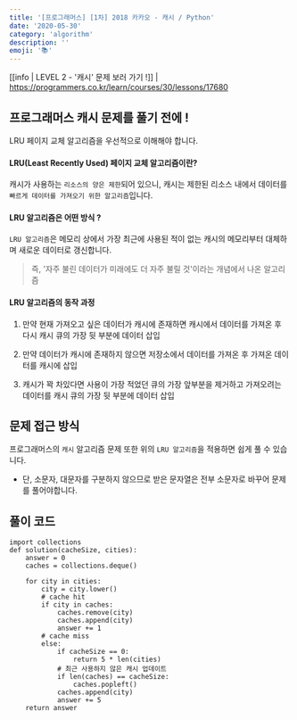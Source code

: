 ```yaml
---
title: '[프로그래머스] [1차] 2018 카카오 - 캐시 / Python'
date: '2020-05-30'
category: 'algorithm'
description: ''
emoji: '📚'
---
```


[[info | LEVEL 2 - '캐시' 문제 보러 가기 !]]
| https://programmers.co.kr/learn/courses/30/lessons/17680

## 프로그래머스 캐시 문제를 풀기 전에 !

LRU 페이지 교체 알고리즘을 우선적으로 이해해야 합니다.

#### LRU(Least Recently Used) 페이지 교체 알고리즘이란?

캐시가 사용하는 `리소스의 양은 제한`되어 있으니, 캐시는 제한된 리소스 내에서 데이터를 `빠르게 데이터를 가져오기 위한 알고리즘`입니다.

#### LRU 알고리즘은 어떤 방식 ?

`LRU 알고리즘`은 메모리 상에서 가장 최근에 사용된 적이 없는 캐시의 메모리부터 대체하며 새로운 데이터로 갱신합니다.

> 즉, '자주 불린 데이터가 미래에도 더 자주 불릴 것'이라는 개념에서 나온 알고리즘

#### LRU 알고리즘의 동작 과정

1. 만약 현재 가져오고 싶은 데이터가 캐시에 존재하면 캐시에서 데이터를 가져온 후 다시 캐시 큐의 가장 뒷 부분에 데이터 삽입

2. 만약 데이터가 캐시에 존재하지 않으면 저장소에서 데이터를 가져온 후 가져온 데이터를 캐시에 삽입

3. 캐시가 꽉 차있다면 사용이 가장 적었던 큐의 가장 앞부분을 제거하고 가져오려는 데이터를 캐시 큐의 가장 뒷 부분에 데이터 삽입

## 문제 접근 방식

프로그래머스의 `캐시` 알고리즘 문제 또한 위의 `LRU 알고리즘`을 적용하면 쉽게 풀 수 있습니다.

- 단, 소문자, 대문자를 구분하지 않으므로 받은 문자열은 전부 소문자로 바꾸어 문제를 풀어야합니다.

## 풀이 코드

```python:title=Python
import collections
def solution(cacheSize, cities):
    answer = 0
    caches = collections.deque()

    for city in cities:
        city = city.lower()
        # cache hit
        if city in caches:
            caches.remove(city)
            caches.append(city)
            answer += 1
        # cache miss
        else:
            if cacheSize == 0:
                return 5 * len(cities)
            # 최근 사용하지 않은 캐시 업데이트
            if len(caches) == cacheSize:
                caches.popleft()
            caches.append(city)
            answer += 5
    return answer
```
